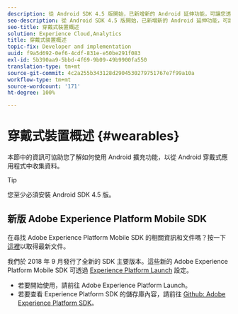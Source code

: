 ```yaml
---
description: 從 Android SDK 4.5 版開始，已新增新的 Android 延伸功能，可讓您透過 Android 穿戴式應用程式中收集資料。
seo-description: 從 Android SDK 4.5 版開始，已新增新的 Android 延伸功能，可讓您透過 Android 穿戴式應用程式中收集資料。
seo-title: 穿戴式裝置概述
solution: Experience Cloud,Analytics
title: 穿戴式裝置概述
topic-fix: Developer and implementation
uuid: f9a5d692-0ef6-4cdf-831e-e50be291f083
exl-id: 5b390aa9-5bbd-4f69-9b09-49b9900fa550
translation-type: tm+mt
source-git-commit: 4c2a255b343128d2904530279751767e7f99a10a
workflow-type: tm+mt
source-wordcount: '171'
ht-degree: 100%

---
```


# 穿戴式裝置概述 {#wearables}

本節中的資訊可協助您了解如何使用 Android 擴充功能，以從 Android 穿戴式應用程式中收集資料。

>[!TIP]
>
>您至少必須安裝 Android SDK 4.5 版。

## 新版 Adobe Experience Platform Mobile SDK

在尋找 Adobe Experience Platform Mobile SDK 的相關資訊和文件嗎？按一下[這裡](https://aep-sdks.gitbook.io/docs/)以取得最新文件。

我們於 2018 年 9 月發行了全新的 SDK 主要版本。這些新的 Adobe Experience Platform Mobile SDK 可透過 [Experience Platform Launch](https://www.adobe.com/tw/experience-platform/launch.html) 設定。

* 若要開始使用，請前往 Adobe Experience Platform Launch。
* 若要查看 Experience Platform SDK 的儲存庫內容，請前往 [Github: Adobe Experience Platform SDK](https://github.com/Adobe-Marketing-Cloud/acp-sdks)。
